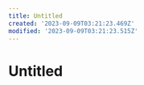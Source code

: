 ```yaml
---
title: Untitled
created: '2023-09-09T03:21:23.469Z'
modified: '2023-09-09T03:21:23.515Z'
---
```


# Untitled
